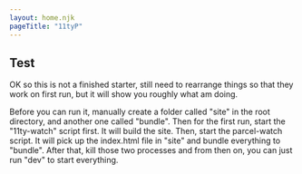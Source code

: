 ```yaml
---
layout: home.njk
pageTitle: "11tyP"
---
```


## Test

OK so this is not a finished starter, still need to rearrange things so that they work on first run, but it will show you roughly what am doing.

Before you can run it, manually create a folder called "site" in the root directory, and another one called "bundle". Then for the first run, start the "11ty-watch" script first. It will build the site. Then, start the parcel-watch script. It will pick up the index.html file in "site" and bundle everything to "bundle". After that, kill those two processes and from then on, you can just run "dev" to start everything.
